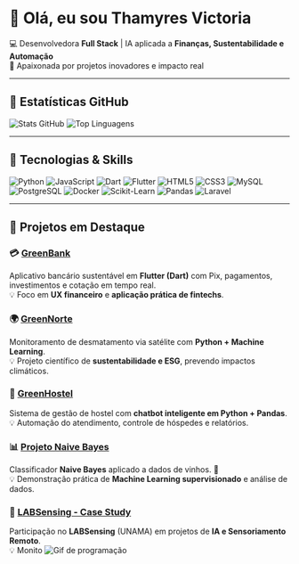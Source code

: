# 👋 Olá, eu sou Thamyres Victoria  

💻 Desenvolvedora **Full Stack** | IA aplicada a **Finanças, Sustentabilidade e Automação**  
🌱 Apaixonada por projetos inovadores e impacto real  

---

## 🌟 Estatísticas GitHub
![Stats GitHub](https://github-readme-stats.vercel.app/api?username=Thamy00Vic&show_icons=true&theme=radical&count_private=true)
![Top Linguagens](https://github-readme-stats.vercel.app/api/top-langs/?username=Thamy00Vic&layout=compact&theme=radical)

---

## 🔧 Tecnologias & Skills
![Python](https://img.shields.io/badge/Python-3776AB?style=for-the-badge&logo=python&logoColor=white)
![JavaScript](https://img.shields.io/badge/JavaScript-F7DF1E?style=for-the-badge&logo=javascript&logoColor=black)
![Dart](https://img.shields.io/badge/Dart-0175C2?style=for-the-badge&logo=dart&logoColor=white)
![Flutter](https://img.shields.io/badge/Flutter-02569B?style=for-the-badge&logo=flutter&logoColor=white)
![HTML5](https://img.shields.io/badge/HTML5-E34F26?style=for-the-badge&logo=html5&logoColor=white)
![CSS3](https://img.shields.io/badge/CSS3-1572B6?style=for-the-badge&logo=css3&logoColor=white)
![MySQL](https://img.shields.io/badge/MySQL-4479A1?style=for-the-badge&logo=mysql&logoColor=white)
![PostgreSQL](https://img.shields.io/badge/PostgreSQL-4169E1?style=for-the-badge&logo=postgresql&logoColor=white)
![Docker](https://img.shields.io/badge/Docker-2496ED?style=for-the-badge&logo=docker&logoColor=white)
![Scikit-Learn](https://img.shields.io/badge/Scikit--Learn-F7931E?style=for-the-badge&logo=scikit-learn&logoColor=white)
![Pandas](https://img.shields.io/badge/Pandas-150458?style=for-the-badge&logo=pandas&logoColor=white)
![Laravel](https://img.shields.io/badge/Laravel-F55247?style=for-the-badge&logo=laravel&logoColor=white)

---

## 🌟 Projetos em Destaque

### 💳 [GreenBank](https://github.com/Thamy00Vic/projeto-greenbank)  
Aplicativo bancário sustentável em **Flutter (Dart)** com Pix, pagamentos, investimentos e cotação em tempo real.  
💡 Foco em **UX financeiro** e **aplicação prática de fintechs**.

### 🌍 [GreenNorte](https://github.com/Thamy00Vic/ProjetoMonitoramento)  
Monitoramento de desmatamento via satélite com **Python + Machine Learning**.  
💡 Projeto científico de **sustentabilidade e ESG**, prevendo impactos climáticos.

### 🏡 [GreenHostel](https://github.com/Thamy00Vic/HostelManager)  
Sistema de gestão de hostel com **chatbot inteligente em Python + Pandas**.  
💡 Automação do atendimento, controle de hóspedes e relatórios.

### 📊 [Projeto Naive Bayes](https://github.com/Thamy00Vic/projeto-naive-bayes)  
Classificador **Naive Bayes** aplicado a dados de vinhos. 🍷  
💡 Demonstração prática de **Machine Learning supervisionado** e análise de dados.

### 🔬 [LABSensing - Case Study](https://github.com/LABSensing/LabSesing-case-study)  
Participação no **LABSensing** (UNAMA) em projetos de **IA e Sensoriamento Remoto**.  
💡 Monito
![Gif de programação](https://pin.it/4m2klrXDE)
